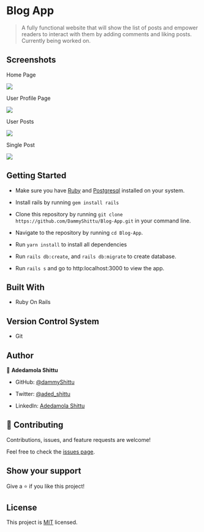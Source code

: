 # Blog App

> A fully functional website that will show the list of posts and empower readers to interact with them by adding comments and liking posts. Currently being worked on.

## Screenshots

Home Page

![](https://i.imgur.com/cnQDMto.png)

User Profile Page

![](https://i.imgur.com/TqtMaM0.png)

User Posts

![](https://i.imgur.com/2PM0tZT.png)

Single Post

![](https://i.imgur.com/gOl0rac.png)

## Getting Started

- Make sure you have [Ruby](https://www.ruby-lang.org/en/documentation/installation/) and [Postgresql](https://www.postgresql.org/download/) installed on your system.

- Install rails by running `gem install rails`

- Clone this repository by running `git clone https://github.com/DammyShittu/Blog-App.git` in your command line.

- Navigate to the repository by running `cd Blog-App`.

- Run `yarn install` to install all dependencies

- Run `rails db:create`, and `rails db:migrate`  to create database.

- Run `rails s` and go to http:localhost:3000 to view the app.

## Built With

- Ruby On Rails

## Version Control System

- Git

## Author

👤 **Adedamola Shittu**

- GitHub: [@dammyShittu](https://github.com/DammyShittu/)

- Twitter: [@aded_shittu](https://twitter.com/aded_shittu/)

- LinkedIn: [Adedamola Shittu](https://www.linkedin.com/in/adedamolashittu/)

## 🤝 Contributing

Contributions, issues, and feature requests are welcome!

Feel free to check the [issues page](https://github.com/DammyShittu/Blog-App/issues).

## Show your support

Give a ⭐️ if you like this project!

## License

This project is [MIT](LICENSE) licensed.
